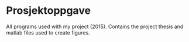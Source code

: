 # Prosjektoppgave
All programs used with my project (2015).
Contains the project thesis and matlab files used to create figures.
